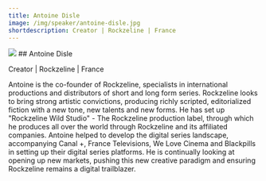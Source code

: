 ```yaml
---
title: Antoine Disle
image: /img/speaker/antoine-disle.jpg
shortdescription: Creator | Rockzeline | France
---
```

<img src="/img/speaker/antoine-disle.jpg">
## Antoine Disle

Creator | Rockzeline | France

Antoine is the co-founder of Rockzeline, specialists in international productions and distributors of short and long form series. Rockzeline looks to bring strong artistic convictions, producing richly scripted, editorialized fiction with a new tone, new talents and new forms. He has set up "Rockzeline Wild Studio" - The Rockzeline production label, through which he produces all over the world through Rockzeline and its affiliated companies. Antoine helped to develop the digital series landscape, accompanying Canal +, France Televisions, We Love Cinema and Blackpills in setting up their digital series platforms. He is continually looking at opening up new markets, pushing this new creative paradigm and ensuring Rockzeline remains a digital trailblazer.
